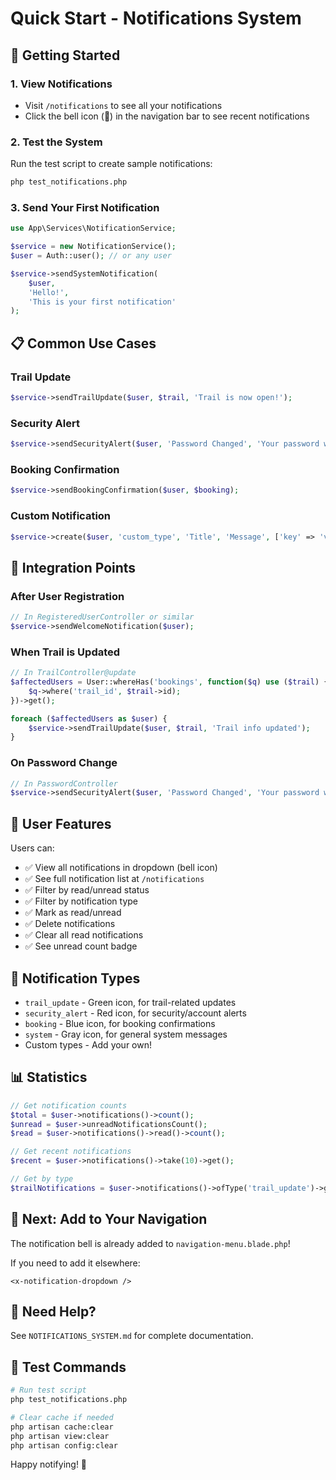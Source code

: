 # Quick Start - Notifications System

## 🚀 Getting Started

### 1. View Notifications
- Visit `/notifications` to see all your notifications
- Click the bell icon (🔔) in the navigation bar to see recent notifications

### 2. Test the System

Run the test script to create sample notifications:
```bash
php test_notifications.php
```

### 3. Send Your First Notification

```php
use App\Services\NotificationService;

$service = new NotificationService();
$user = Auth::user(); // or any user

$service->sendSystemNotification(
    $user,
    'Hello!',
    'This is your first notification'
);
```

## 📋 Common Use Cases

### Trail Update
```php
$service->sendTrailUpdate($user, $trail, 'Trail is now open!');
```

### Security Alert
```php
$service->sendSecurityAlert($user, 'Password Changed', 'Your password was successfully updated.');
```

### Booking Confirmation
```php
$service->sendBookingConfirmation($user, $booking);
```

### Custom Notification
```php
$service->create($user, 'custom_type', 'Title', 'Message', ['key' => 'value']);
```

## 🔧 Integration Points

### After User Registration
```php
// In RegisteredUserController or similar
$service->sendWelcomeNotification($user);
```

### When Trail is Updated
```php
// In TrailController@update
$affectedUsers = User::whereHas('bookings', function($q) use ($trail) {
    $q->where('trail_id', $trail->id);
})->get();

foreach ($affectedUsers as $user) {
    $service->sendTrailUpdate($user, $trail, 'Trail info updated');
}
```

### On Password Change
```php
// In PasswordController
$service->sendSecurityAlert($user, 'Password Changed', 'Your password was updated successfully');
```

## 📱 User Features

Users can:
- ✅ View all notifications in dropdown (bell icon)
- ✅ See full notification list at `/notifications`
- ✅ Filter by read/unread status
- ✅ Filter by notification type
- ✅ Mark as read/unread
- ✅ Delete notifications
- ✅ Clear all read notifications
- ✅ See unread count badge

## 🎨 Notification Types

- `trail_update` - Green icon, for trail-related updates
- `security_alert` - Red icon, for security/account alerts
- `booking` - Blue icon, for booking confirmations
- `system` - Gray icon, for general system messages
- Custom types - Add your own!

## 📊 Statistics

```php
// Get notification counts
$total = $user->notifications()->count();
$unread = $user->unreadNotificationsCount();
$read = $user->notifications()->read()->count();

// Get recent notifications
$recent = $user->notifications()->take(10)->get();

// Get by type
$trailNotifications = $user->notifications()->ofType('trail_update')->get();
```

## 🔔 Next: Add to Your Navigation

The notification bell is already added to `navigation-menu.blade.php`!

If you need to add it elsewhere:
```blade
<x-notification-dropdown />
```

## 📝 Need Help?

See `NOTIFICATIONS_SYSTEM.md` for complete documentation.

## 🧪 Test Commands

```bash
# Run test script
php test_notifications.php

# Clear cache if needed
php artisan cache:clear
php artisan view:clear
php artisan config:clear
```

Happy notifying! 🎉
